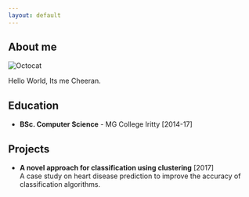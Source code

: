 ```yaml
---
layout: default
---
```



## About me

![Octocat](https://github.githubassets.com/images/icons/emoji/octocat.png)

  Hello World, Its me Cheeran.

## Education

* **BSc. Computer Science** - MG College Iritty [2014-17]
## Projects
* **A novel approach for classification using clustering** [2017] <br />
A case study on heart disease prediction to improve the accuracy of classification algorithms. 
